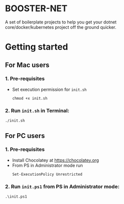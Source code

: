# BOOSTER-NET
A set of boilerplate projects to help you get your dotnet core/docker/kubernetes project off the ground quicker.

# Getting started

## For Mac users
### 1. Pre-requisites
- Set execution permission for `init.sh`
  ```
  chmod +x init.sh
  ```
### 2. Run `init.sh` in Terminal:
```
./init.sh
```

## For PC users
### 1. Pre-requisites
- Install Chocolatey at https://chocolatey.org
- From PS in Administrator mode run
  ```
  Set-ExecutionPolicy Unrestricted
  ```
### 2. Run `init.ps1` from PS in Administrator mode:
```
.\init.ps1
```